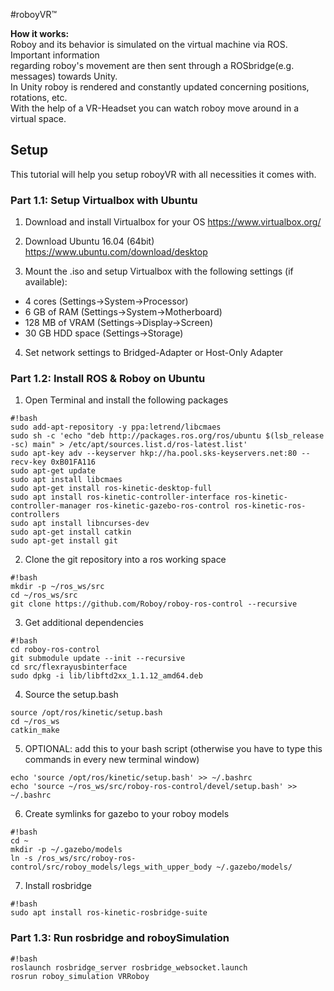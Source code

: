 #roboyVR™


**How it works:**  
Roboy and its behavior is simulated on the virtual machine via ROS. Important information  
regarding roboy's movement are then sent through a ROSbridge(e.g. messages) towards Unity.  
In Unity roboy is rendered and constantly updated concerning positions, rotations, etc.  
With the help of a VR-Headset you can watch roboy move around in a virtual space.

## Setup
This tutorial will help you setup roboyVR with all necessities it comes with.  

### Part 1.1: Setup Virtualbox with Ubuntu

1) Download and install Virtualbox for your OS https://www.virtualbox.org/

2) Download Ubuntu 16.04 (64bit) https://www.ubuntu.com/download/desktop

3) Mount the .iso and setup Virtualbox with the following settings (if available):

* 4 cores (Settings->System->Processor)
* 6 GB of RAM (Settings->System->Motherboard)
* 128 MB of VRAM (Settings->Display->Screen)
* 30 GB HDD space (Settings->Storage)

4) Set network settings to Bridged-Adapter or Host-Only Adapter  


### Part 1.2: Install ROS & Roboy on Ubuntu

1) Open Terminal and install the following packages

```
#!bash
sudo add-apt-repository -y ppa:letrend/libcmaes
sudo sh -c 'echo "deb http://packages.ros.org/ros/ubuntu $(lsb_release -sc) main" > /etc/apt/sources.list.d/ros-latest.list'
sudo apt-key adv --keyserver hkp://ha.pool.sks-keyservers.net:80 --recv-key 0xB01FA116
sudo apt-get update
sudo apt install libcmaes
sudo apt-get install ros-kinetic-desktop-full
sudo apt install ros-kinetic-controller-interface ros-kinetic-controller-manager ros-kinetic-gazebo-ros-control ros-kinetic-ros-controllers
sudo apt install libncurses-dev
sudo apt-get install catkin
sudo apt-get install git
```

2) Clone the git repository into a ros working space

```
#!bash
mkdir -p ~/ros_ws/src
cd ~/ros_ws/src
git clone https://github.com/Roboy/roboy-ros-control --recursive
```

3) Get additional dependencies

```
#!bash
cd roboy-ros-control
git submodule update --init --recursive
cd src/flexrayusbinterface
sudo dpkg -i lib/libftd2xx_1.1.12_amd64.deb
```

4) Source the setup.bash

```
source /opt/ros/kinetic/setup.bash
cd ~/ros_ws
catkin_make
```

5) OPTIONAL: add this to your bash script (otherwise you have to type this commands in every new terminal window)

```
echo 'source /opt/ros/kinetic/setup.bash' >> ~/.bashrc
echo 'source ~/ros_ws/src/roboy-ros-control/devel/setup.bash' >> ~/.bashrc
```

6) Create symlinks for gazebo to your roboy models

```
#!bash
cd ~
mkdir -p ~/.gazebo/models
ln -s /ros_ws/src/roboy-ros-control/src/roboy_models/legs_with_upper_body ~/.gazebo/models/
```

7) Install rosbridge

```
#!bash
sudo apt install ros-kinetic-rosbridge-suite
```

### Part 1.3: Run rosbridge and roboySimulation

```
#!bash
roslaunch rosbridge_server rosbridge_websocket.launch
rosrun roboy_simulation VRRoboy
```
